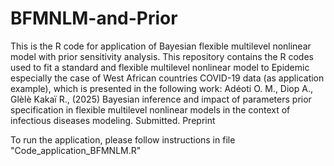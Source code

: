# BFMNLM-and-Prior
This is the R code for application of Bayesian flexible multilevel nonlinear model with prior sensitivity analysis. 
This repository contains the R codes used to fit a standard and flexible multilevel nonlinear model to Epidemic especially the case of West African countries COVID-19 data (as application example), which is presented in the following work: Adéoti O. M., Diop A., Glèlè Kakaï R., (2025) Bayesian inference and impact of parameters prior specification in flexible multilevel nonlinear models in the context of infectious diseases modeling. Submitted. Preprint

To run the application, please follow instructions in file "Code_application_BFMNLM.R"
